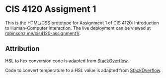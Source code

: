 # CIS 4120 Assigment 1

This is the HTML/CSS prototype for Assignment 1 of CIS 4120: Introduction to Human-Computer Interaction. The live deployment can be viewed at [robinsonz.me/cis4120-assignment1/](https://robinsonz.me/cis4120-assignment1/).

## Attribution

HSL to hex conversion code is adapted from [StackOverflow](https://stackoverflow.com/a/44134328/13644774).

Code to convert temperature to a HSL value is adapted from [StackOverflow](https://stackoverflow.com/a/16469279/13644774).

